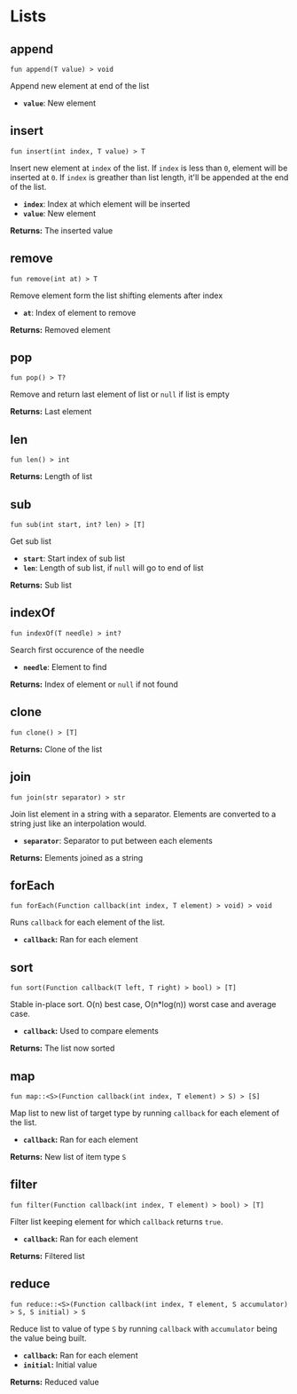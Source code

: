 # Lists

## append
```buzz
fun append(T value) > void
```
Append new element at end of the list
- **`value`**: New element

## insert
```buzz
fun insert(int index, T value) > T
```
Insert new element at `index` of the list. If `index` is less than `0`, element will be inserted at `0`. If `index` is greather than list length, it'll be appended at the end of the list.
- **`index`**: Index at which element will be inserted
- **`value`**: New element

**Returns:** The inserted value

## remove
```buzz
fun remove(int at) > T
```
Remove element form the list shifting elements after index
- **`at`**: Index of element to remove

**Returns:** Removed element

## pop
```buzz
fun pop() > T?
```
Remove and return last element of list or `null` if list is empty

**Returns:** Last element

## len
```buzz
fun len() > int
```
**Returns:** Length of list

## sub
```buzz
fun sub(int start, int? len) > [T]
```
Get sub list
- **`start`**: Start index of sub list
- **`len`**: Length of sub list, if `null` will go to end of list

**Returns:** Sub list

## indexOf
```buzz
fun indexOf(T needle) > int?
```
Search first occurence of the needle
- **`needle`**: Element to find

**Returns:** Index of element or `null` if not found

## clone
```buzz
fun clone() > [T]
```
**Returns:** Clone of the list

## join
```buzz
fun join(str separator) > str
```
Join list element in a string with a separator. Elements are converted to a string just like an interpolation would.
- **`separator`**: Separator to put between each elements

**Returns:** Elements joined as a string

## forEach
```buzz
fun forEach(Function callback(int index, T element) > void) > void
```
Runs `callback` for each element of the list.
- **`callback`:** Ran for each element

## sort
```buzz
fun sort(Function callback(T left, T right) > bool) > [T]
```
Stable in-place sort. O(n) best case, O(n*log(n)) worst case and average case.
- **`callback`:** Used to compare elements

**Returns:** The list now sorted

## map
```buzz
fun map::<S>(Function callback(int index, T element) > S) > [S]
```
Map list to new list of target type by running `callback` for each element of the list.
- **`callback`:** Ran for each element

**Returns:** New list of item type `S`

## filter
```buzz
fun filter(Function callback(int index, T element) > bool) > [T]
```
Filter list keeping element for which `callback` returns `true`.
- **`callback`:** Ran for each element

**Returns:** Filtered list

## reduce
```buzz
fun reduce::<S>(Function callback(int index, T element, S accumulator) > S, S initial) > S
```
Reduce list to value of type `S` by running `callback` with `accumulator` being the value being built.
- **`callback`:** Ran for each element
- **`initial`:** Initial value

**Returns:** Reduced value
